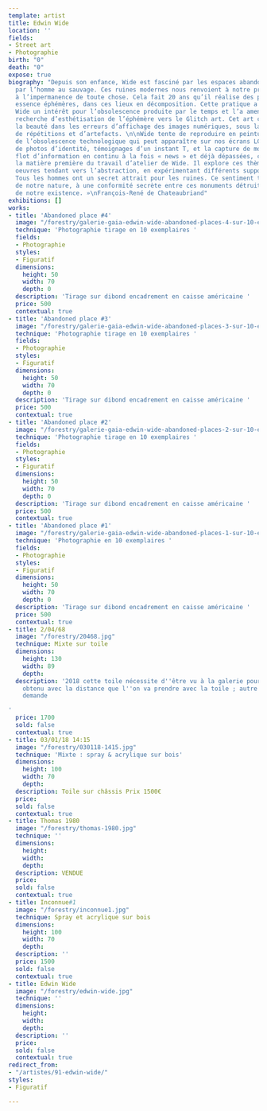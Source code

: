 ```yaml
---
template: artist
title: Edwin Wide
location: ''
fields:
- Street art
- Photographie
birth: "0"
death: "0"
expose: true
biography: "Depuis son enfance, Wide est fasciné par les espaces abandonnés, cédés
  par l’homme au sauvage. Ces ruines modernes nous renvoient à notre propre temporalité,
  à l’impermanence de toute chose. Cela fait 20 ans qu’il réalise des peintures, par
  essence éphémères, dans ces lieux en décomposition. Cette pratique a développé chez
  Wide un intérêt pour l’obsolescence produite par le temps et l’a amené dans cette
  recherche d’esthétisation de l’éphémère vers le Glitch art. Cet art consiste à reconnaitre
  la beauté dans les erreurs d’affichage des images numériques, sous la forme de fragmentations,
  de répétitions et d’artefacts. \n\nWide tente de reproduire en peinture cette esthétique
  de l’obsolescence technologique qui peut apparaître sur nos écrans LCD. La collecte
  de photos d’identité, témoignages d’un instant T, et la capture de mots tirés du
  flot d’information en continu à la fois « news » et déjà dépassées, constituent
  la matière première du travail d’atelier de Wide. Il explore ces thèmes dans des
  oeuvres tendant vers l’abstraction, en expérimentant différents supports et techniques.\n\n«
  Tous les hommes ont un secret attrait pour les ruines. Ce sentiment tient à la fragilité
  de notre nature, à une conformité secrète entre ces monuments détruits et la rapidité
  de notre existence. »\nFrançois-René de Chateaubriand"
exhibitions: []
works:
- title: 'Abandoned place #4'
  image: "/forestry/galerie-gaia-edwin-wide-abandoned-places-4-sur-10-exemplaires-50_70.jpg"
  technique: 'Photographie tirage en 10 exemplaires '
  fields:
  - Photographie
  styles:
  - Figuratif
  dimensions:
    height: 50
    width: 70
    depth: 0
  description: 'Tirage sur dibond encadrement en caisse américaine '
  price: 500
  contextual: true
- title: 'Abandoned place #3'
  image: "/forestry/galerie-gaia-edwin-wide-abandoned-places-3-sur-10-exemplaires-50_70.jpg"
  technique: 'Photographie tirage en 10 exemplaires '
  fields:
  - Photographie
  styles:
  - Figuratif
  dimensions:
    height: 50
    width: 70
    depth: 0
  description: 'Tirage sur dibond encadrement en caisse américaine '
  price: 500
  contextual: true
- title: 'Abandoned place #2'
  image: "/forestry/galerie-gaia-edwin-wide-abandoned-places-2-sur-10-exemplaires-50_70.jpg"
  technique: 'Photographie tirage en 10 exemplaires '
  fields:
  - Photographie
  styles:
  - Figuratif
  dimensions:
    height: 50
    width: 70
    depth: 0
  description: 'Tirage sur dibond encadrement en caisse américaine '
  price: 500
  contextual: true
- title: 'Abandoned place #1'
  image: "/forestry/galerie-gaia-edwin-wide-abandoned-places-1-sur-10-exemplaires-50_70.jpg"
  technique: 'Photographie en 10 exemplaires '
  fields:
  - Photographie
  styles:
  - Figuratif
  dimensions:
    height: 50
    width: 70
    depth: 0
  description: 'Tirage sur dibond encadrement en caisse américaine '
  price: 500
  contextual: true
- title: 2/04/68
  image: "/forestry/20468.jpg"
  technique: Mixte sur toile
  dimensions:
    height: 130
    width: 89
    depth: 
  description: '2018 cette toile nécessite d''être vu à la galerie pour un effet d''optique
    obtenu avec la distance que l''on va prendre avec la toile ; autre visuel sur
    demande

'
  price: 1700
  sold: false
  contextual: true
- title: 03/01/18 14:15
  image: "/forestry/030118-1415.jpg"
  technique: 'Mixte : spray & acrylique sur bois'
  dimensions:
    height: 100
    width: 70
    depth: 
  description: Toile sur châssis Prix 1500€
  price: 
  sold: false
  contextual: true
- title: Thomas 1980
  image: "/forestry/thomas-1980.jpg"
  technique: ''
  dimensions:
    height: 
    width: 
    depth: 
  description: VENDUE
  price: 
  sold: false
  contextual: true
- title: Inconnue#1
  image: "/forestry/inconnue1.jpg"
  technique: Spray et acrylique sur bois
  dimensions:
    height: 100
    width: 70
    depth: 
  description: ''
  price: 1500
  sold: false
  contextual: true
- title: Edwin Wide
  image: "/forestry/edwin-wide.jpg"
  technique: ''
  dimensions:
    height: 
    width: 
    depth: 
  description: ''
  price: 
  sold: false
  contextual: true
redirect_from:
- "/artistes/91-edwin-wide/"
styles:
- Figuratif

---
```

